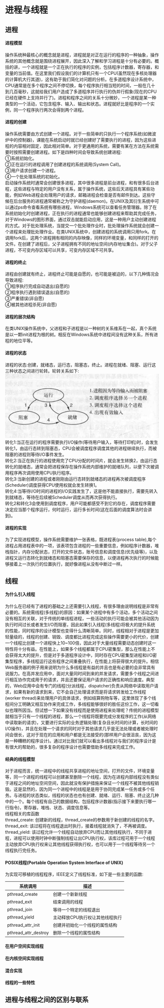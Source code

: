 # 进程与线程
## 进程
#### 进程模型
操作系统种最核心的概念就是进程，进程就是对正在运行的程序的一种抽象，操作系统的其他概念就是围绕进程展开，因此深入了解和学习进程是十分有必要的。概括的讲，一个进程就是一个正在执行的程序的实例，包括程序计数器，寄存器，和变量的当前值。在这里我们假设我们的计算机只有一个CPU(虽然现在多核处理器的计算机大行其道)，这有助于我们简化对问题的分析。在多道程序设计系统中，CPU通常是在多个程序之间不停切换，每个程序执行相当短的时间，一般在几十到几百毫秒，这就给我们用户造成了多道程序并行执行的伪并行假象(现在的CPU已经在硬件上支持并行了)。进程和程序之间的关系十分微妙，一个进程是某一种类型的一个活动，它包含程序、输入、输出和状态。进程就好比是程序的一个实例，同一个程序执行两次会得到两个进程。
#### 进程的创建
操作系统需要由方式创建一个进程。对于一些简单的只执行一个程序系统(如微波炉中的控制器)，课能在系统启动时就已经创建好了需要执行的进程，因为这些进程的内容相对固定，因此相对简单。对于更通用的系统，需要有某在方法在系统需要时按照需要创建进程。如下是四种时间会导致系统创建进程:<br>
①系统初始化。<br>
②正在运行的进程调用了创建进程的系统调用(System Call)。<br>
③用户请求创建一个进程。<br>
④一个批处理系统的初始化。<br>
启动操作系统时通常会创建很多进程，其中很多进程是前台进程，和有很多后台进程，这些进程与特定的用户没有关系，属于操作系统，这些后天进程具有某些功能，例如Web进程会处理用户的请求，邮箱进程会检查是否有邮件到达。这些守候在后台服务的进程通常被称之为守护进程(daemon)。在UNIX及其衍生系统中可以通过ps命令查看系统有哪些进程，Windows系统可以查看任务管理器。除了在系统初始化时创建进程，正在执行的进程通常也能够创建进程来帮助其完成任务，对于Windows的图形界面，通过双击就能启动应用，这是一种用户主动创建进程的方式。对于批处理系统，当提交一个批处理作业时，批处理操作系统就会创建一个进程来处理批处理作业。在类UNIX系统中，创建进程的系统调用只用fork。在调用fork后，这两个进程拥有相同的内存映像，同样的环境变量，和同样的打开的文件。在创建了进程后，父子进程拥有不同的地址空间(内存地址集合)。对于父子进程，不可变内存区域可以共享，可变内存区域不可共享。
#### 进程的终止
进程由创建就有终止，进程终止可能是自愿的，也可能是被迫的，以下几种情况会导致进程:<br>
①程序执行完成自动退出(自愿的)<br>
②程序执行遇到错误退出(自愿的)<br>
③严重错误(非自愿)<br>
④被其他进程杀死(非自愿)
#### 进程的层次结构
在类UNIX操作系统中，父进程和子进程是以一种树的关系维系在一起，真个系统是以一颗init进程为根的树。相反在Windows系统中进程间没有这种关系，所有进程的地位平等。
#### 进程的状态
进程的状态:创建，就绪态，运行态，阻塞态，终止。进程在就绪、阻塞、运行这三种状态之间进行轮转。轮转关系如下:<br>
![进程间的状态转换](../../img/进程间的状态转换.png)
<br>转化1:当正在运行的程序需要执行I/O操作(等待用户输入，等待打印机)时，会发生转化1，由运行态转到阻塞态，CPU会被调度程序调度其他的进程继续执行，而被阻塞的进程则等待I/O事件发生。
<br>转化2:当正在执行的进程使用完了CPU分配的时间片，就会发生转换2，由运行态转化的就绪态，通常会把进程保存在操作系统内部维护的就绪队列，以便下次被调用程序再次调用使用CPU执行程序。
<br>转化3:当新创建的进程或者刚刚由运行态转到就绪态的进程再次被调度程序(Scheduler)调度获得CPU使用权就会发生转换1。
<br>转化4:当等待I/O时间的进程的I/O实践发生了，这是他不能直接执行，需要先转入到就绪态，等待在后续被Scheduler调度从而再次获得执行。<br>
转化2和转化3会使用到调度程序，用户可能都感受不到它的存在，调度程序需要决定应当那个程序运行，何时运行，运行多长时间(这在后面的调度算法时会讲到)。
#### 进程的实现
为了实现进程模型，操作系统需要维护一张表格，既进程表(process table),每个进程占用进程表中的一项，该表项包含进程的一些重要信息，例如程序计数器，堆栈指针，内存分配状态，打开的文件状态，账号信息和调度信息(优先级等)，以及进程又运行态转化到就绪态和阻塞态需要保存的信息，以便进程再次执行的时候能够接着上一次执行的位置执行，就好像进程从没有中断过一样。
## 线程
#### 为什么引入线程
为什么在已经有了进程的基础之上还需要引入线程，有很多理由说明线程是非常有必要的。系统需线程(多线程)的原因：如果某个进程中有多个活动，多个活动之间没有相互的关联，对于传统的单线程进程，一些活动的执行可能会被其他活动因为执行时间过长或者发生I/O而阻塞，因此如果引入线程(多线程)将极大的提升系统的性能，同时程序的设计模型也变得什么清晰简单。同时，线程相对于进程是更加轻量级的，线程的创建、销毁、调度都比进程完成这些操作需要更小的代价，创建一个线程比创建一个进程快上10~100倍，因此对于大量线程需要动态创建时这一特性将十分有益。在性能上，如果多个线程都属于CPU密集型，那么在性能上不会获得太大的提升，但是对于多道程序设计中，同时存在CPU密集型进程和I/O密集型程序，多线程运行这些程序之间重叠执行，在性能上将获得很大的提升。相信Web服务器的例子用来说明为什么多线程是有益的并且也是有必要的会非常具有说服力。在高并发应用中，面对大量同时间到来的并发请求，需要多个线程之间进行相互协作完成用于的请求，并且还要保证用户请求的正确性和响应速度。典型的，Web应用中会有专门的线程(分派线程，dispatcher)负责从网络中读取用户请求，如果有新的请求到来，它不会自己处理请求而是将请求转发给工作线程(worker thread)来处理用户的具体请求，例如结算购物车等，这里体现了多个线程间分工明确又相互协作来完成工作，多线程能够很好的胜任这份工作，这一切看似也理所因当。但试想一下如果没有线程而是使用进程来处理呢？传统的进程模型就相当于只有一个线程的进程，那么一个线程将既要完成分发程序的工作(从网络中读取新的请求)，又要进行实际的业务逻辑处理(复杂且长时间的计算，长时间的I/O操作)，并且在处理一个请求的同时对于其他请求几乎是无法处理或者被处理时间会很长，这对于现在的应用和用户都是无法接受的(那样用户会很沮丧，因为这是一种糟糕的程序设计)。通过对比我们就可以看出多线程对与我们的程序设计是有很大的帮助的，很多复杂的程序设计也需要借助多线程来完成工作。
#### 经典的线程模型
对于进程而言，统一进程中的线程共享进程的地址空间，打开的文件，环境变量等，同一个进程的线程可以创建甚至删除一个线程，因为在进程内部线程没有类似于进程之间的地址空间空间，因此就没有保护措施来保证一个线程不被其他线程销毁。这是显然的，因为同一个进程中的线程是是用于协同完成某一任务或多个任务。与进程的状态类似，线程的状态也也有创建、就绪、运行、阻塞、终止这几种中的一个。每个线程有自己的数据结构，包括程序计数器(指示接下来要执行哪一行指令)，寄存器，堆栈、状态、调度信息等。<br>
线程相关的库函数<br>
thread_create: 创建新的线程，thread_create的参数用于新创建的线程的名字。
thread_exit: 该过程将在线程退出时执行，接着线程就消失了，不再被调度。
thread_yield: 该过程允许一个线程自动放弃CPU而让其他线程执行，不同于进程，进程可以使用时钟中断强制线程让出CPU执行权，该库过程可用于一个线程主动放弃CPU执行权来让其他线程获得执行权，也可以用于一个线程等待另一个线程执行完任务。

#### POSIX线程(Portable Operation System Interface of UNIX)

为实现可移植的线程程序，IEEE定义了线程标准，如下是一些主要的函数:

| 系统调用             | 描述                            |
| -------------------- | ------------------------------- |
| pthread_create       | 创建一个新新线程                |
| pthread_exit         | 结束调用的线程                  |
| pthread_join         | 等待一个特定的线程退出          |
| pthread_yield        | 主动释放CPU执行权让其他线程执行 |
| pthread_attr_init    | 创建并初始化一个线程的属性结构  |
| pthread_attr_destroy | 删除一个线程的属性结构          |

#### 在用户空间实现线程



#### 在内核空间实现线程
#### 混合实现
#### 线程的一些特性

## 进程与线程之间的区别与联系

